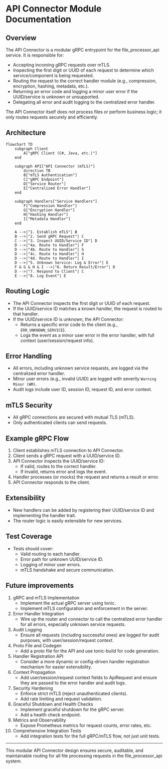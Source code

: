 # API Connector Module Documentation

## Overview
The API Connector is a modular gRPC entrypoint for the file_processor_api service. It is responsible for:
- Accepting incoming gRPC requests over mTLS.
- Inspecting the first digit or UUID of each request to determine which service/component is being requested.
- Routing the request to the correct handler module (e.g., compression, encryption, hashing, metadata, etc.).
- Returning an error code and logging a minor user error if the UUID/service is unknown or unsupported.
- Delegating all error and audit logging to the centralized error handler.

The API Connector itself does not process files or perform business logic; it only routes requests securely and efficiently.

## Architecture

```mermaid
flowchart TD
    subgraph Client
        A["gRPC Client (C#, Java, etc.)"]
    end

    subgraph API["API Connector (mTLS)"]
        direction TB
        B["mTLS Authentication"]
        C["gRPC Endpoint"]
        D["Service Router"]
        E["Centralized Error Handler"]
    end

    subgraph Handlers["Service Handlers"]
        F["Compression Handler"]
        G["Encryption Handler"]
        H["Hashing Handler"]
        I["Metadata Handler"]
    end

    A -->|"1. Establish mTLS"| B
    B -->|"2. Send gRPC Request"| C
    C -->|"3. Inspect UUID/Service ID"| D
    D -->|"4a. Route to Handler"| F
    D -->|"4b. Route to Handler"| G
    D -->|"4c. Route to Handler"| H
    D -->|"4d. Route to Handler"| I
    D -->|"5. Unknown Service: Log & Error"| E
    F & G & H & I -->|"6. Return Result/Error"| D
    D -->|"7. Respond to Client"| C
    E -->|"8. Log Event"| E
```

## Routing Logic
- The API Connector inspects the first digit or UUID of each request.
- If the UUID/service ID matches a known handler, the request is routed to that handler.
- If the UUID/service ID is unknown, the API Connector:
  - Returns a specific error code to the client (e.g., `ERR_UNKNOWN_SERVICE`).
  - Logs the event as a minor user error in the error handler, with full context (user/session/request info).

## Error Handling
- All errors, including unknown service requests, are logged via the centralized error handler.
- Minor user errors (e.g., invalid UUID) are logged with severity `Warning Minor (WM)`.
- Audit logs include user ID, session ID, request ID, and error context.

## mTLS Security
- All gRPC connections are secured with mutual TLS (mTLS).
- Only authenticated clients can send requests.

## Example gRPC Flow
1. Client establishes mTLS connection to API Connector.
2. Client sends a gRPC request with a UUID/service ID.
3. API Connector inspects the UUID/service ID:
   - If valid, routes to the correct handler.
   - If invalid, returns error and logs the event.
4. Handler processes (or mocks) the request and returns a result or error.
5. API Connector responds to the client.

## Extensibility
- New handlers can be added by registering their UUID/service ID and implementing the handler trait.
- The router logic is easily extensible for new services.

## Test Coverage
- Tests should cover:
  - Valid routing to each handler.
  - Error path for unknown UUID/service ID.
  - Logging of minor user errors.
  - mTLS handshake and secure communication.

## Future improvements
1. gRPC and mTLS Implementation
   - Implement the actual gRPC server using tonic. 
   - Implement mTLS configuration and enforcement in the server.
2. Error Handler Integration 
   - Wire up the router and connector to call the centralized error handler for all errors, especially unknown service requests.
3. Audit Logging 
   - Ensure all requests (including successful ones) are logged for audit purposes, with user/session/request context.
4. Proto File and Codegen
   - Add a proto file for the API and use tonic-build for code generation.
5. Handler Registration API
   - Consider a more dynamic or config-driven handler registration mechanism for easier extensibility.
6. Context Propagation
   - Add user/session/request context fields to ApiRequest and ensure they are passed to the error handler and audit logs.
7. Security Hardening
   - Enforce strict mTLS (reject unauthenticated clients). 
   - Add rate limiting and request validation.
8. Graceful Shutdown and Health Checks
   - Implement graceful shutdown for the gRPC server. 
   - Add a health check endpoint.
9. Metrics and Observability
   - Expose Prometheus metrics for request counts, error rates, etc.
10. Comprehensive Integration Tests
    - Add integration tests for the full gRPC/mTLS flow, not just unit tests.
---

This modular API Connector design ensures secure, auditable, and maintainable routing for all file processing requests in the file_processor_api system.
